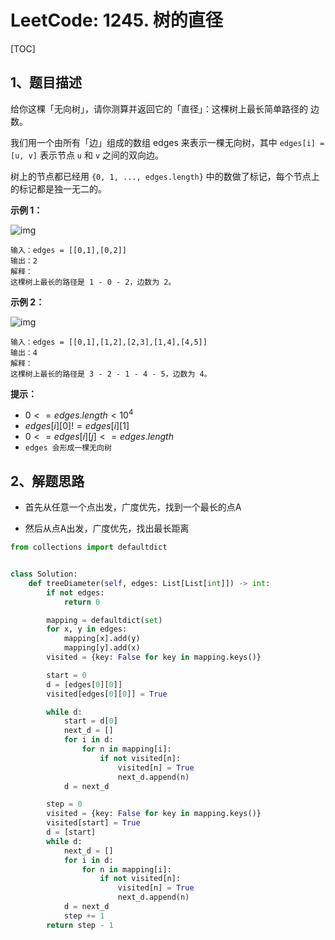 # LeetCode: 1245. 树的直径

[TOC]

## 1、题目描述

给你这棵「无向树」，请你测算并返回它的「直径」：这棵树上最长简单路径的 边数。

我们用一个由所有「边」组成的数组 edges 来表示一棵无向树，其中 `edges[i] = [u, v]` 表示节点 `u` 和 `v` 之间的双向边。

树上的节点都已经用 `{0, 1, ..., edges.length}` 中的数做了标记，每个节点上的标记都是独一无二的。

 

**示例 1：**

![img](http://markdown-images-1251766755.cos.ap-beijing.myqcloud.com/notebook/2019-11-03-074022.png)

```
输入：edges = [[0,1],[0,2]]
输出：2
解释：
这棵树上最长的路径是 1 - 0 - 2，边数为 2。
```

**示例 2：**

![img](http://markdown-images-1251766755.cos.ap-beijing.myqcloud.com/notebook/2019-11-03-074031.png)

```
输入：edges = [[0,1],[1,2],[2,3],[1,4],[4,5]]
输出：4
解释： 
这棵树上最长的路径是 3 - 2 - 1 - 4 - 5，边数为 4。
```

**提示：**

-   $0 <= edges.length < 10^4$
-   $edges[i][0] != edges[i][1]$
-   $0 <= edges[i][j] <= edges.length$
-   `edges 会形成一棵无向树`



## 2、解题思路

-   首先从任意一个点出发，广度优先，找到一个最长的点A

-   然后从点A出发，广度优先，找出最长距离

    

```python
from collections import defaultdict


class Solution:
    def treeDiameter(self, edges: List[List[int]]) -> int:
        if not edges:
            return 0

        mapping = defaultdict(set)
        for x, y in edges:
            mapping[x].add(y)
            mapping[y].add(x)
        visited = {key: False for key in mapping.keys()}

        start = 0
        d = [edges[0][0]]
        visited[edges[0][0]] = True

        while d:
            start = d[0]
            next_d = []
            for i in d:
                for n in mapping[i]:
                    if not visited[n]:
                        visited[n] = True
                        next_d.append(n)
            d = next_d

        step = 0
        visited = {key: False for key in mapping.keys()}
        visited[start] = True
        d = [start]
        while d:
            next_d = []
            for i in d:
                for n in mapping[i]:
                    if not visited[n]:
                        visited[n] = True
                        next_d.append(n)
            d = next_d
            step += 1
        return step - 1
```


